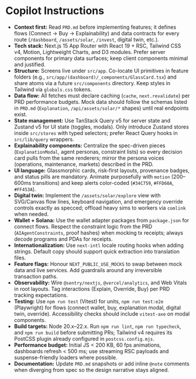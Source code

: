 # Copilot Instructions

- **Context first:** Read `PRD.md` before implementing features; it defines flows (Connect → Buy → Explainability) and data contracts for every route (`/dashboard`, `/assets/solar`, `/invest`, digital twin, etc.).
- **Tech stack:** Next.js 15 App Router with React 19 + RSC, Tailwind CSS v4, Motion, Lightweight Charts, and D3 modules. Prefer server components for primary data surfaces; keep client components minimal and justified.
- **Structure:** Screens live under `src/app`. Co-locate UI primitives in feature folders (e.g., `src/app/(dashboard)/_components/GlassCard.tsx`) and share atoms via a future `src/components` directory. Keep styles in Tailwind via `globals.css` tokens.
- **Data flow:** All fetches must declare caching (`cache`, `next.revalidate`) per PRD performance budgets. Mock data should follow the schemas listed in `PRD.md` (`Explanation`, `/api/assets/solar/*` shapes) until real endpoints exist.
- **State management:** Use TanStack Query v5 for server state and Zustand v5 for UI state (toggles, modals). Only introduce Zustand stores inside `src/stores` with typed selectors; prefer React Query hooks in `src/lib/query` wrappers.
- **Explainability components:** Centralize the spec-driven pieces (`ExplanationModal`, agent personas, constraint lists) so every decision card pulls from the same renderers; mirror the persona voices (operations, maintenance, markets) described in the PRD.
- **UI language:** Glassmorphic cards, risk-first layouts, provenance badges, and status pills are mandatory. Animate purposefully with `motion` (200–600ms transitions) and keep alerts color-coded (`#34C759`, `#FFD60A`, `#FF453A`).
- **Digital twin:** Implement the `/assets/solar/explore` view with SVG/Canvas flow lines, keyboard navigation, and emergency override controls exactly as specced; offload heavy sims to workers via `comlink` when needed.
- **Wallet + Solana:** Use the wallet adapter packages from `package.json` for connect flows. Respect the constraint logic from the PRD (`AIAgentConstraints`, proof hashes) when mocking tx receipts; always decode programs and PDAs for receipts.
- **Internationalization:** Use `next-intl` locale routing hooks when adding strings. Default copy should support quick extraction into translation files.
- **Feature flags:** Honour `NEXT_PUBLIC_USE_MOCKS` to swap between mock data and live services. Add guardrails around any irreversible transaction paths.
- **Observability:** Wire `@sentry/nextjs`, `@vercel/analytics`, and Web Vitals in root layouts. Tag interactions (Explain, Override, Buy) per PRD tracking expectations.
- **Testing:** Use `npm run test` (Vitest) for units, `npm run test:e2e` (Playwright) for flows (connect wallet, buy, explanation modal, digital twin, override). Accessibility checks should include `vitest-axe` on modal components.
- **Build targets:** Node 20.x–22.x. Run `npm run lint`, `npm run typecheck`, and `npm run build` before submitting PRs; Tailwind v4 requires its PostCSS plugin already configured in `postcss.config.mjs`.
- **Performance budget:** Initial JS < 200 KB, 60 fps animations, dashboards refresh < 500 ms; use streaming RSC payloads and suspense-friendly loaders where possible.
- **Documentation:** Update `PRD.md` snapshots or add inline `@note` comments when diverging from spec so the design narrative stays aligned.
